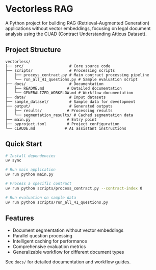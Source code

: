 # Vectorless RAG

A Python project for building RAG (Retrieval-Augmented Generation) applications without vector embeddings, focusing on legal document analysis using the CUAD (Contract Understanding Atticus Dataset).

## Project Structure

```
vectorless/
├── src/                    # Core source code
├── scripts/                # Processing scripts
│   ├── process_contract.py # Main contract processing pipeline
│   └── run_all_41_questions.py # Sample evaluation script
├── docs/                   # Documentation
│   ├── README.md          # Detailed documentation
│   └── GENERALIZED_WORKFLOW.md # Workflow documentation
├── data/                   # Input datasets
├── sample_dataset/         # Sample data for development
├── output/                 # Generated outputs
│   ├── results/           # Processing results
│   └── segmentation_results/ # Cached segmentation data
├── main.py                # Entry point
├── pyproject.toml         # Project configuration
└── CLAUDE.md             # AI assistant instructions
```

## Quick Start

```bash
# Install dependencies
uv sync

# Run main application
uv run python main.py

# Process a specific contract
uv run python scripts/process_contract.py --contract-index 0

# Run evaluation on sample data
uv run python scripts/run_all_41_questions.py
```

## Features

- Document segmentation without vector embeddings
- Parallel question processing
- Intelligent caching for performance
- Comprehensive evaluation metrics
- Generalizable workflow for different document types

See `docs/` for detailed documentation and workflow guides.